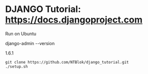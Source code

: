 # DJANGO Tutorial: https://docs.djangoproject.com

Run on Ubuntu
    
   django-admin --version

1.6.1

    git clone https://github.com/NTBlok/django_tutorial.git
    ./setup.sh
